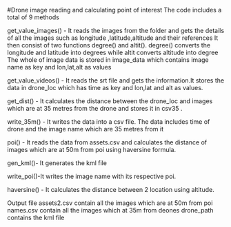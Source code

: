 #Drone image reading and calculating point of interest
The code includes a total of 9 methods

get_value_images() - It reads the images from the folder and gets the details of all the images such as longitude ,latitude,altitude and their references
                      It then consist of two functions degree() and altit(). degree() converts the longitude and latitude into degrees while altit converts altitude into degree
                      The whole of image data is stored in image_data which contains image name as key and lon,lat,alt as values
 
 get_value_videos() -  It reads the srt file and gets the information.It stores the data in drone_loc which has time as key and lon,lat and alt as values.
 
 get_dist() - It calculates the distance between the drone_loc and images which are at 35 metres from the drone and stores it in csv35 .
 
 write_35m() - It writes the data into a csv file. The data includes time of drone and the image name which are 35 metres from it
 
 poi() - It reads the data from assets.csv and calculates the distance of images which are at 50m from poi using haversine formula.
 
 gen_kml()- It generates the kml file
 
 write_poi()-It writes the image name with its respective poi.
 
 haversine() - It calculates the distance between 2 location using altitude.
 
 Output file
 assets2.csv contain all the images which are at 50m from poi
 names.csv contain all the images which at 35m from deones
 drone_path contains the kml file
 
 
 
